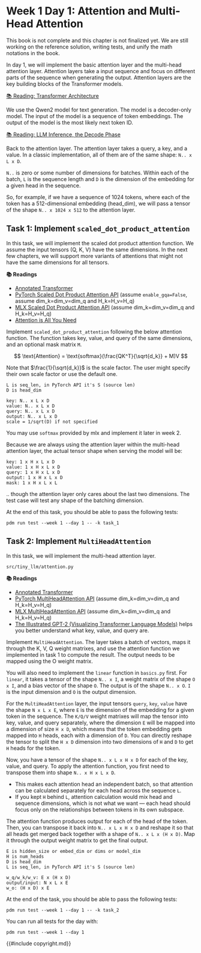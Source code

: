 # Week 1 Day 1: Attention and Multi-Head Attention

<div class="warning">

This book is not complete and this chapter is not finalized yet. We are still working on the reference solution, writing
tests, and unify the math notations in the book.

</div>

In day 1, we will implement the basic attention layer and the multi-head attention layer. Attention layers take a input
sequence and focus on different parts of the sequence when generating the output. Attention layers are the key building
blocks of the Transformer models.

[📚 Reading: Transformer Architecture](https://huggingface.co/learn/llm-course/chapter1/6)

We use the Qwen2 model for text generation. The model is a decoder-only model. The input of the model is a sequence of
token embeddings. The output of the model is the most likely next token ID.

[📚 Reading: LLM Inference, the Decode Phase](https://huggingface.co/learn/llm-course/chapter1/8)

Back to the attention layer. The attention layer takes a query, a key, and a value. In a classic implementation, all
of them are of the same shape: `N.. x L x D`.

`N..` is zero or some number of dimensions for batches. Within each of the batch, `L` is the sequence length and `D` is
the dimension of the embedding for a given head in the sequence.

So, for example, if we have a sequence of 1024 tokens, where each of the token has a 512-dimensional embedding (head_dim),
we will pass a tensor of the shape `N.. x 1024 x 512` to the attention layer.

## Task 1: Implement `scaled_dot_product_attention`

In this task, we will implement the scaled dot product attention function. We assume the input tensors (Q, K, V) have
the same dimensions. In the next few chapters, we will support more variants of attentions that might not have the same
dimensions for all tensors.

**📚 Readings**

* [Annotated Transformer](https://nlp.seas.harvard.edu/annotated-transformer/)
* [PyTorch Scaled Dot Product Attention API](https://pytorch.org/docs/stable/generated/torch.nn.functional.scaled_dot_product_attention.html) (assume `enable_gqa=False`, assume dim_k=dim_v=dim_q and H_k=H_v=H_q)
* [MLX Scaled Dot Product Attention API](https://ml-explore.github.io/mlx/build/html/python/_autosummary/mlx.core.fast.scaled_dot_product_attention.html) (assume dim_k=dim_v=dim_q and H_k=H_v=H_q)
* [Attention is All You Need](https://arxiv.org/abs/1706.03762)

Implement `scaled_dot_product_attention` following the below attention function. The function takes key, value, and query of the same dimensions, and an optional mask matrix `M`.

$$
  \text{Attention} = \text{softmax}(\frac{QK^T}{\sqrt{d_k}} + M)V
$$

Note that $\frac{1}{\sqrt{d_k}}$ is the scale factor. The user might specify their own scale factor or use the default one.

```
L is seq_len, in PyTorch API it's S (source len)
D is head_dim

key: N.. x L x D
value: N.. x L x D
query: N.. x L x D
output: N.. x L x D
scale = 1/sqrt(D) if not specified
```

You may use `softmax` provided by mlx and implement it later in week 2.

Because we are always using the attention layer within the multi-head attention layer, the actual tensor shape when serving
the model will be:

```
key: 1 x H x L x D
value: 1 x H x L x D
query: 1 x H x L x D
output: 1 x H x L x D
mask: 1 x H x L x L
```

.. though the attention layer only cares about the last two dimensions. The test case will test any shape of the batching dimension.

At the end of this task, you should be able to pass the following tests:

```
pdm run test --week 1 --day 1 -- -k task_1
```

## Task 2: Implement `MultiHeadAttention`

In this task, we will implement the multi-head attention layer.

```
src/tiny_llm/attention.py
```

**📚 Readings**

* [Annotated Transformer](https://nlp.seas.harvard.edu/annotated-transformer/)
* [PyTorch MultiHeadAttention API](https://pytorch.org/docs/stable/generated/torch.nn.MultiheadAttention.html) (assume dim_k=dim_v=dim_q and H_k=H_v=H_q)
* [MLX MultiHeadAttention API](https://ml-explore.github.io/mlx/build/html/python/nn/_autosummary/mlx.nn.MultiHeadAttention.html) (assume dim_k=dim_v=dim_q and H_k=H_v=H_q)
* [The Illustrated GPT-2 (Visualizing Transformer Language Models)](https://jalammar.github.io/illustrated-gpt2) helps you better understand what key, value, and query are.

Implement `MultiHeadAttention`. The layer takes a batch of vectors, maps it through the K, V, Q weight matrixes, and use the attention function we implemented in task 1 to compute the result. The output needs to be mapped using the O
weight matrix.

You will also need to implement the `linear` function in `basics.py` first. For `linear`, it takes a tensor of the shape `N.. x I`, a weight matrix of the shape `O x I`, and a bias vector of the shape `O`. The output is of the shape `N.. x O`. `I` is the input dimension and `O` is the output dimension.

For the `MultiHeadAttention` layer, the input tensors `query`, `key`, `value` have the shape `N x L x E`, where `E` is the dimension of the
embedding for a given token in the sequence. The `K/Q/V` weight matrixes will map the tensor into key, value, and query
separately, where the dimension `E` will be mapped into a dimension of size `H x D`, which means that the token embedding
gets mapped into `H` heads, each with a dimension of `D`. You can directly reshape the tensor to split the `H x D` dimension
into two dimensions of `H` and `D` to get `H` heads for the token.

Now, you have a tensor of the shape `N.. x L x H x D` for each of the key, value, and query. To apply the attention function, you first need to transpose them into shape `N.. x H x L x D`.

* This makes each attention head an independent batch, so that attention can be calculated separately for each head across the sequence `L`.
* If you kept `H` behind `L`, attention calculation would mix head and sequence dimensions, which is not what we want — each head should focus only on the relationships between tokens in its own subspace.

The attention function produces output for each of the head of the token. Then, you can transpose it back into `N.. x L x H x D` and reshape it
so that all heads get merged back together with a shape of `N.. x L x (H x D)`. Map it through the output weight matrix to get
the final output.

```
E is hidden_size or embed_dim or dims or model_dim
H is num_heads
D is head_dim
L is seq_len, in PyTorch API it's S (source len)

w_q/w_k/w_v: E x (H x D)
output/input: N x L x E
w_o: (H x D) x E
```

At the end of the task, you should be able to pass the following tests:

```
pdm run test --week 1 --day 1 -- -k task_2
```

You can run all tests for the day with:

```
pdm run test --week 1 --day 1
```

{{#include copyright.md}}
